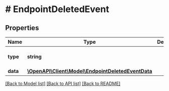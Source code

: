 # # EndpointDeletedEvent

## Properties

Name | Type | Description | Notes
------------ | ------------- | ------------- | -------------
**type** | **string** |  | [optional] [default to 'endpoint.deleted']
**data** | [**\OpenAPI\Client\Model\EndpointDeletedEventData**](EndpointDeletedEventData.md) |  |

[[Back to Model list]](../../README.md#models) [[Back to API list]](../../README.md#endpoints) [[Back to README]](../../README.md)
